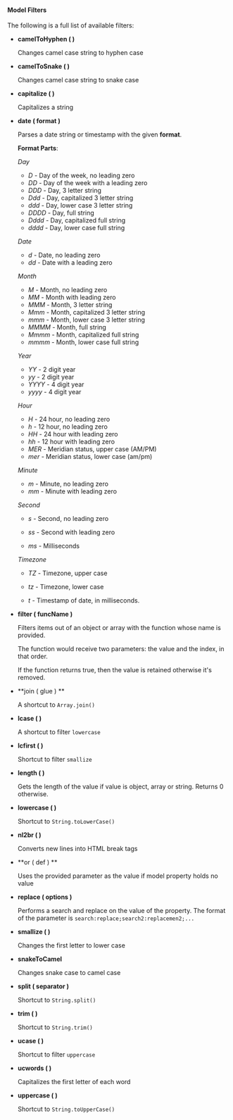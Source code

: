 #### Model Filters

The following is a full list of available filters:

- **camelToHyphen ( )**
    
    Changes camel case string to hyphen case
- **camelToSnake ( )**
    
    Changes camel case string to snake case
- **capitalize ( )**
    
    Capitalizes a string
- **date ( format )**
    
    Parses a date string or timestamp with the given **format**.
    
    **Format Parts**:
    
    *Day*
    
    - *D*       -   Day of the week, no leading zero
    - *DD*      -   Day of the week with a leading zero
    - *DDD*     -   Day, 3 letter string
    - *Ddd*     -   Day, capitalized 3 letter string
    - *ddd*     -   Day, lower case 3 letter string
    - *DDDD*    -   Day, full string
    - *Dddd*    -   Day, capitalized full string
    - *dddd*    -   Day, lower case full string
    
    *Date*
        
    - *d*       -   Date, no leading zero
    - *dd*      -   Date with a leading zero
    
    *Month*
    
    - *M*       -   Month, no leading zero
    - *MM*      -   Month with leading zero
    - *MMM*     -   Month, 3 letter string
    - *Mmm*     -   Month, capitalized 3 letter string
    - *mmm*     -   Month, lower case 3 letter string
    - *MMMM*    -   Month, full string
    - *Mmmm*    -   Month, capitalized full string
    - *mmmm*    -   Month, lower case full string
    
    *Year*
    
    - *YY*      -   2 digit year
    - *yy*      -   2 digit year
    - *YYYY*    -   4 digit year
    - *yyyy*    -   4 digit year
    
    *Hour*
    
    - *H*       -   24 hour, no leading zero
    - *h*       -   12 hour, no leading zero
    - *HH*      -   24 hour with leading zero
    - *hh*      -   12 hour with leading zero
    - *MER*     -   Meridian status, upper case (AM/PM)
    - *mer*     -   Meridian status, lower case (am/pm)
    
    *Minute*
    
    - *m*       -   Minute, no leading zero
    - *mm*      -   Minute with leading zero
    
    *Second*
    
    - *s*       -   Second, no leading zero
    - *ss*      -   Second with leading zero
    
    - *ms*      -   Milliseconds
    
    *Timezone*
    
    - *TZ*      -   Timezone, upper case
    - *tz*      -   Timezone, lower case
    
    - *t*       -   Timestamp of date, in milliseconds.

- **filter ( funcName )**

    Filters items out of an object or array with the function whose name is provided.

    The function would receive two parameters: the value and the index, in that order.

    If the function returns true, then the value is retained otherwise it's removed.
- **join ( glue ) **

    A shortcut to `Array.join()`
- **lcase ( )**
    
    A shortcut to filter `lowercase`
- **lcfirst ( )**

    Shortcut to filter `smallize`
- **length ( )**

    Gets the length of the value if value is object, array or string. Returns 0 otherwise.
- **lowercase ( )**
    
    Shortcut to `String.toLowerCase()`
- **nl2br ( )**

    Converts new lines into HTML break tags
- **or ( def ) **
    
    Uses the provided parameter as the value if model property holds no value
- **replace ( options )**

    Performs a search and replace on the value of the property. The format of the parameter is `search:replace;search2:replacemen2;...`
- **smallize ( )**

    Changes the first letter to lower case
- **snakeToCamel**

    Changes snake case to camel case
- **split ( separator )**

    Shortcut to `String.split()`
- **trim ( )**

    Shortcut to `String.trim()`
- **ucase ( )**

    Shortcut to filter `uppercase`
- **ucwords ( )**

    Capitalizes the first letter of each word
- **uppercase ( )**

    Shortcut to `String.toUpperCase()`

